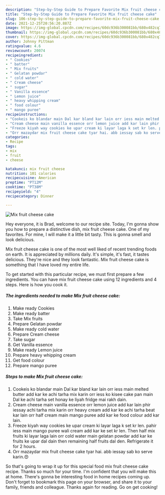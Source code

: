 ```yaml
---
description: "Step-by-Step Guide to Prepare Favorite Mix fruit cheese cake"
title: "Step-by-Step Guide to Prepare Favorite Mix fruit cheese cake"
slug: 106-step-by-step-guide-to-prepare-favorite-mix-fruit-cheese-cake
date: 2021-12-25T20:56:20.887Z
image: https://img-global.cpcdn.com/recipes/60dc936b300081bb/680x482cq70/mix-fruit-cheese-cake-recipe-main-photo.jpg
thumbnail: https://img-global.cpcdn.com/recipes/60dc936b300081bb/680x482cq70/mix-fruit-cheese-cake-recipe-main-photo.jpg
cover: https://img-global.cpcdn.com/recipes/60dc936b300081bb/680x482cq70/mix-fruit-cheese-cake-recipe-main-photo.jpg
author: Johnny Pittman
ratingvalue: 4.6
reviewcount: 20074
recipeingredient:
- " Cookies"
- " batter"
- " Mix fruits"
- " Gelatan powdar"
- " cold water"
- " Cream cheese"
- " sugar"
- " Vanilla essence"
- " Lemon juice"
- " heavy whipping cream"
- " food colour"
- " mango puree"
recipeinstructions:
- "Cookeis ko blandar main Dal kar bland kar lain orr iess main melted butter add kar ke achi tarha mix karin orr iess ko kisee cake pan main Dal ke achi tarha set honay ke liyah fridge mai rakh dain."
- "Cream cheese main vanilla essence orr lemon juice add kar lain phir iessay achi tarha mix karin orr heavy cream add kar ke achi tarha beat kar lain orr half cream main mango puree add kar ke food colour add kar lain."
- "Freeze kiyah way cookies ke upar cream ki layar laga k set kr len. pahir iess main mango puree wali cream add kar ke set kr len. Then half mix fruits ki layar laga lain orr cold water main gelatan powdar add kar ke fruits ke upar dal dain then remaining half fruits dal den. Refrigerate it for 2 hours."
- "Orr mazaydar mix fruit cheese cake tyar hai. abb iessay sab ko serve karin.😍"
categories:
- Recipe
tags:
- mix
- fruit
- cheese

katakunci: mix fruit cheese 
nutrition: 101 calories
recipecuisine: American
preptime: "PT12M"
cooktime: "PT38M"
recipeyield: "4"
recipecategory: Dinner

---
```



![Mix fruit cheese cake](https://img-global.cpcdn.com/recipes/60dc936b300081bb/680x482cq70/mix-fruit-cheese-cake-recipe-main-photo.jpg)

Hey everyone, it is Brad, welcome to our recipe site. Today, I'm gonna show you how to prepare a distinctive dish, mix fruit cheese cake. One of my favorites. For mine, I will make it a little bit tasty. This is gonna smell and look delicious.

Mix fruit cheese cake is one of the most well liked of recent trending foods on earth. It is appreciated by millions daily. It's simple, it's fast, it tastes delicious. They're nice and they look fantastic. Mix fruit cheese cake is something that I have loved my entire life.




To get started with this particular recipe, we must first prepare a few ingredients. You can have mix fruit cheese cake using 12 ingredients and 4 steps. Here is how you cook it.

<!--inarticleads1-->

##### The ingredients needed to make Mix fruit cheese cake:

1. Make ready  Cookies
1. Make ready  batter
1. Take  Mix fruits
1. Prepare  Gelatan powdar
1. Make ready  cold water
1. Prepare  Cream cheese
1. Take  sugar
1. Get  Vanilla essence
1. Make ready  Lemon juice
1. Prepare  heavy whipping cream
1. Get  food colour
1. Prepare  mango puree




<!--inarticleads2-->

##### Steps to make Mix fruit cheese cake:

1. Cookeis ko blandar main Dal kar bland kar lain orr iess main melted butter add kar ke achi tarha mix karin orr iess ko kisee cake pan main Dal ke achi tarha set honay ke liyah fridge mai rakh dain.
1. Cream cheese main vanilla essence orr lemon juice add kar lain phir iessay achi tarha mix karin orr heavy cream add kar ke achi tarha beat kar lain orr half cream main mango puree add kar ke food colour add kar lain.
1. Freeze kiyah way cookies ke upar cream ki layar laga k set kr len. pahir iess main mango puree wali cream add kar ke set kr len. Then half mix fruits ki layar laga lain orr cold water main gelatan powdar add kar ke fruits ke upar dal dain then remaining half fruits dal den. Refrigerate it for 2 hours.
1. Orr mazaydar mix fruit cheese cake tyar hai. abb iessay sab ko serve karin.😍




So that's going to wrap it up for this special food mix fruit cheese cake recipe. Thanks so much for your time. I'm confident that you will make this at home. There's gonna be interesting food in home recipes coming up. Don't forget to bookmark this page on your browser, and share it to your family, friends and colleague. Thanks again for reading. Go on get cooking!
